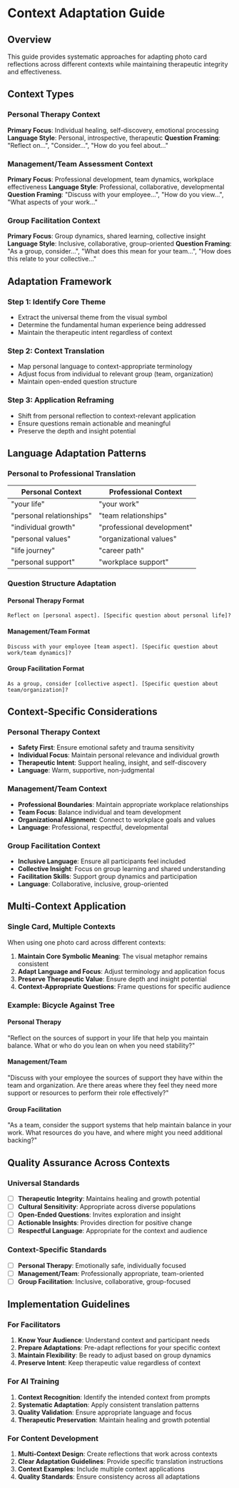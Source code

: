 # Context Adaptation Guide

## Overview
This guide provides systematic approaches for adapting photo card reflections across different contexts while maintaining therapeutic integrity and effectiveness.

## Context Types

### Personal Therapy Context
**Primary Focus**: Individual healing, self-discovery, emotional processing
**Language Style**: Personal, introspective, therapeutic
**Question Framing**: "Reflect on...", "Consider...", "How do you feel about..."

### Management/Team Assessment Context
**Primary Focus**: Professional development, team dynamics, workplace effectiveness
**Language Style**: Professional, collaborative, developmental
**Question Framing**: "Discuss with your employee...", "How do you view...", "What aspects of your work..."

### Group Facilitation Context
**Primary Focus**: Group dynamics, shared learning, collective insight
**Language Style**: Inclusive, collaborative, group-oriented
**Question Framing**: "As a group, consider...", "What does this mean for your team...", "How does this relate to your collective..."

## Adaptation Framework

### Step 1: Identify Core Theme
- Extract the universal theme from the visual symbol
- Determine the fundamental human experience being addressed
- Maintain the therapeutic intent regardless of context

### Step 2: Context Translation
- Map personal language to context-appropriate terminology
- Adjust focus from individual to relevant group (team, organization)
- Maintain open-ended question structure

### Step 3: Application Reframing
- Shift from personal reflection to context-relevant application
- Ensure questions remain actionable and meaningful
- Preserve the depth and insight potential

## Language Adaptation Patterns

### Personal to Professional Translation

| Personal Context | Professional Context |
|------------------|---------------------|
| "your life" | "your work" |
| "personal relationships" | "team relationships" |
| "individual growth" | "professional development" |
| "personal values" | "organizational values" |
| "life journey" | "career path" |
| "personal support" | "workplace support" |

### Question Structure Adaptation

#### Personal Therapy Format
```
Reflect on [personal aspect]. [Specific question about personal life]?
```

#### Management/Team Format
```
Discuss with your employee [team aspect]. [Specific question about work/team dynamics]?
```

#### Group Facilitation Format
```
As a group, consider [collective aspect]. [Specific question about team/organization]?
```

## Context-Specific Considerations

### Personal Therapy Context
- **Safety First**: Ensure emotional safety and trauma sensitivity
- **Individual Focus**: Maintain personal relevance and individual growth
- **Therapeutic Intent**: Support healing, insight, and self-discovery
- **Language**: Warm, supportive, non-judgmental

### Management/Team Context
- **Professional Boundaries**: Maintain appropriate workplace relationships
- **Team Focus**: Balance individual and team development
- **Organizational Alignment**: Connect to workplace goals and values
- **Language**: Professional, respectful, developmental

### Group Facilitation Context
- **Inclusive Language**: Ensure all participants feel included
- **Collective Insight**: Focus on group learning and shared understanding
- **Facilitation Skills**: Support group dynamics and participation
- **Language**: Collaborative, inclusive, group-oriented

## Multi-Context Application

### Single Card, Multiple Contexts
When using one photo card across different contexts:

1. **Maintain Core Symbolic Meaning**: The visual metaphor remains consistent
2. **Adapt Language and Focus**: Adjust terminology and application focus
3. **Preserve Therapeutic Value**: Ensure depth and insight potential
4. **Context-Appropriate Questions**: Frame questions for specific audience

### Example: Bicycle Against Tree

#### Personal Therapy
"Reflect on the sources of support in your life that help you maintain balance. What or who do you lean on when you need stability?"

#### Management/Team
"Discuss with your employee the sources of support they have within the team and organization. Are there areas where they feel they need more support or resources to perform their role effectively?"

#### Group Facilitation
"As a team, consider the support systems that help maintain balance in your work. What resources do you have, and where might you need additional backing?"

## Quality Assurance Across Contexts

### Universal Standards
- [ ] **Therapeutic Integrity**: Maintains healing and growth potential
- [ ] **Cultural Sensitivity**: Appropriate across diverse populations
- [ ] **Open-Ended Questions**: Invites exploration and insight
- [ ] **Actionable Insights**: Provides direction for positive change
- [ ] **Respectful Language**: Appropriate for the context and audience

### Context-Specific Standards
- [ ] **Personal Therapy**: Emotionally safe, individually focused
- [ ] **Management/Team**: Professionally appropriate, team-oriented
- [ ] **Group Facilitation**: Inclusive, collaborative, group-focused

## Implementation Guidelines

### For Facilitators
1. **Know Your Audience**: Understand context and participant needs
2. **Prepare Adaptations**: Pre-adapt reflections for your specific context
3. **Maintain Flexibility**: Be ready to adjust based on group dynamics
4. **Preserve Intent**: Keep therapeutic value regardless of context

### For AI Training
1. **Context Recognition**: Identify the intended context from prompts
2. **Systematic Adaptation**: Apply consistent translation patterns
3. **Quality Validation**: Ensure appropriate language and focus
4. **Therapeutic Preservation**: Maintain healing and growth potential

### For Content Development
1. **Multi-Context Design**: Create reflections that work across contexts
2. **Clear Adaptation Guidelines**: Provide specific translation instructions
3. **Context Examples**: Include multiple context applications
4. **Quality Standards**: Ensure consistency across all adaptations
